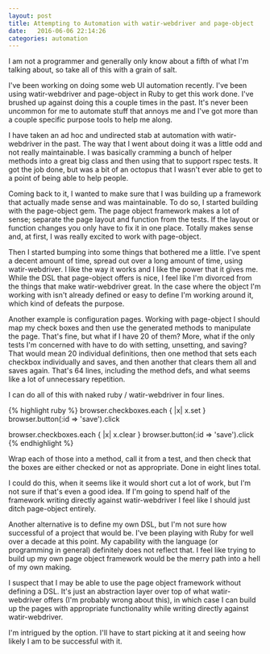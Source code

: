 ```yaml
---
layout: post
title: Attempting to Automation with watir-webdriver and page-object
date:   2016-06-06 22:14:26
categories: automation
---
```

I am not a programmer and generally only know about a fifth of what I'm talking about, so take all of this with a grain of salt.

I've been working on doing some web UI automation recently.  I've been using watir-webdriver and page-object in Ruby to get this work done. I've brushed up against doing this a couple times in the past. It's never been uncommon for me to automate stuff that annoys me and I've got more than a couple specific purpose tools to help me along.

I have taken an ad hoc and undirected stab at automation with watir-webdriver in the past. The way that I went about doing it was a little odd and not really maintainable. I was basically cramming a bunch of helper methods into a great big class and then using that to support rspec tests. It got the job done, but was a bit of an octopus that I wasn't ever able to get to a point of being able to help people.

Coming back to it, I wanted to make sure that I was building up a framework that actually made sense and was maintainable. To do so, I started building with the page-object gem. The page object framework makes a lot of sense; separate the page layout and function from the tests. If the layout or function changes you only have to fix it in one place. Totally makes sense and, at first, I was really excited to work with page-object.

Then I started bumping into some things that bothered me a little. I've spent a decent amount of time, spread out over a long amount of time, using watir-webdriver. I like the way it works and I like the power that it gives me. While the DSL that page-object offers is nice, I feel like I'm divorced from the things that make watir-webdriver great. In the case where the object I'm working with isn't already defined or easy to define I'm working around it, which kind of defeats the purpose.

Another example is configuration pages. Working with page-object I should map my check boxes and then use the generated methods to manipulate the page. That's fine, but what if I have 20 of them? More, what if the only tests I'm concerned with have to do with setting, unsetting, and saving? That would mean 20 individual definitions, then one method that sets each checkbox individually and saves, and then another that clears them all and saves again. That's 64 lines, including the method defs, and what seems like a lot of unnecessary repetition.

I can do all of this with naked ruby / watir-webdriver in four lines.

{% highlight ruby %}
browser.checkboxes.each { |x| x.set }
browser.button(:id => 'save').click

browser.checkboxes.each { |x| x.clear }
browser.button(:id => 'save').click
{% endhighlight %}

Wrap each of those into a method, call it from a test, and then check that the boxes are either checked or not as appropriate. Done in eight lines total.

I could do this, when it seems like it would short cut a lot of work, but I'm not sure if that's even a good idea. If I'm going to spend half of the framework writing directly against watir-webdriver I feel like I should just ditch page-object entirely.

Another alternative is to define my own DSL, but I'm not sure how successful of a project that would be. I've been playing with Ruby for well over a decade at this point. My capability with the language (or programming in general) definitely does not reflect that. I feel like trying to build up my own page object framework would be the merry path into a hell of my own making.

I suspect that I may be able to use the page object framework without defining a DSL. It's just an abstraction layer over top of what watir-webdriver offers (I'm probably wrong about this), in which case I can build up the pages with appropriate functionality while writing directly against watir-webdriver.

I'm intrigued by the option. I'll have to start picking at it and seeing how likely I am to be successful with it.

